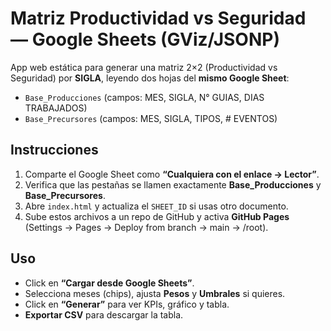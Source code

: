 # Matriz Productividad vs Seguridad — Google Sheets (GViz/JSONP)

App web estática para generar una matriz 2×2 (Productividad vs Seguridad) por **SIGLA**, leyendo dos hojas del **mismo Google Sheet**:
- `Base_Producciones` (campos: MES, SIGLA, N° GUIAS, DIAS TRABAJADOS)
- `Base_Precursores` (campos: MES, SIGLA, TIPOS, # EVENTOS)

## Instrucciones
1. Comparte el Google Sheet como **“Cualquiera con el enlace → Lector”**.
2. Verifica que las pestañas se llamen exactamente **Base_Producciones** y **Base_Precursores**.
3. Abre `index.html` y actualiza el `SHEET_ID` si usas otro documento.
4. Sube estos archivos a un repo de GitHub y activa **GitHub Pages** (Settings → Pages → Deploy from branch → main → /root).

## Uso
- Click en **“Cargar desde Google Sheets”**.
- Selecciona meses (chips), ajusta **Pesos** y **Umbrales** si quieres.
- Click en **“Generar”** para ver KPIs, gráfico y tabla.
- **Exportar CSV** para descargar la tabla.
